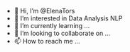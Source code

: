 - 👋 Hi, I’m @ElenaTors
- 👀 I’m interested in Data Analysis NLP
- 🌱 I’m currently learning ...
- 💞️ I’m looking to collaborate on ...
- 📫 How to reach me ...

<!---
ElenaTors/ElenaTors is a ✨ special ✨ repository because its `README.md` (this file) appears on your GitHub profile.
You can click the Preview link to take a look at your changes.
--->
